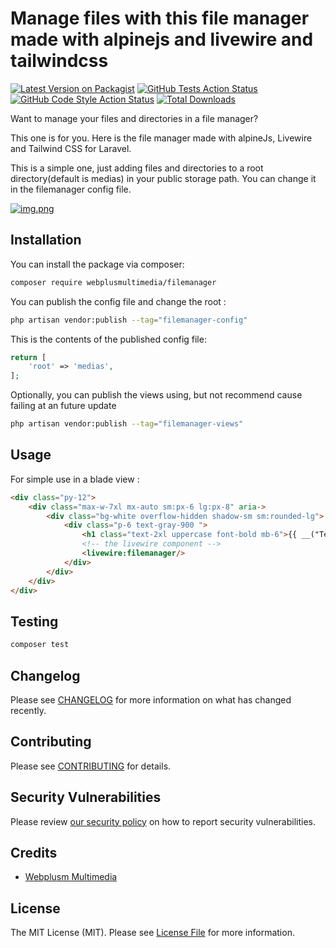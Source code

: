 # Manage files with this file manager made with alpinejs and livewire and tailwindcss

[![Latest Version on Packagist](https://img.shields.io/packagist/v/webplusmultimedia/filemanager.svg?style=flat-square)](https://packagist.org/packages/webplusmultimedia/filemanager)
[![GitHub Tests Action Status](https://img.shields.io/github/actions/workflow/status/webplusmultimedia/filemanager/run-tests.yml?branch=main&label=tests&style=flat-square)](https://github.com/webplusmultimedia/filemanager/actions?query=workflow%3Arun-tests+branch%3Amain)
[![GitHub Code Style Action Status](https://img.shields.io/github/actions/workflow/status/webplusmultimedia/filemanager/fix-php-code-style-issues.yml?branch=main&label=code%20style&style=flat-square)](https://github.com/webplusmultimedia/filemanager/actions?query=workflow%3A"Fix+PHP+code+style+issues"+branch%3Amain)
[![Total Downloads](https://img.shields.io/packagist/dt/webplusmultimedia/filemanager.svg?style=flat-square)](https://packagist.org/packages/webplusmultimedia/filemanager)

Want to manage your files and directories in a file manager?

This one is for you. Here is the file manager made with alpineJs, Livewire and Tailwind CSS for Laravel.

This is a simple one, just adding files and directories to a root directory(default is medias) in your public storage path. You can change it in the filemanager config file.

[![img.png](https://i.postimg.cc/XvQ1M2gt/img.png)](https://postimg.cc/v1xtftkv)

## Installation

You can install the package via composer:

```bash
composer require webplusmultimedia/filemanager
```

You can publish the config file and change the root :

```bash
php artisan vendor:publish --tag="filemanager-config"
```

This is the contents of the published config file:

```php
return [
    'root' => 'medias',
];
```

Optionally, you can publish the views using, but not recommend cause failing at an future update

```bash
php artisan vendor:publish --tag="filemanager-views"
```

## Usage
For simple use in a blade view :
```html
<div class="py-12">
    <div class="max-w-7xl mx-auto sm:px-6 lg:px-8" aria->
        <div class="bg-white overflow-hidden shadow-sm sm:rounded-lg">
            <div class="p-6 text-gray-900 ">
                <h1 class="text-2xl uppercase font-bold mb-6">{{ __("Téléversement de fichiers") }}</h1>
                <!-- the livewire component -->
                <livewire:filemanager/>
            </div>
        </div>
    </div>
</div>
```

## Testing

```bash
composer test
```

## Changelog

Please see [CHANGELOG](CHANGELOG.md) for more information on what has changed recently.

## Contributing

Please see [CONTRIBUTING](CONTRIBUTING.md) for details.

## Security Vulnerabilities

Please review [our security policy](../../security/policy) on how to report security vulnerabilities.

## Credits

- [Webplusm Multimedia](https://github.com/webplusmultimedia)

## License

The MIT License (MIT). Please see [License File](LICENSE.md) for more information.

